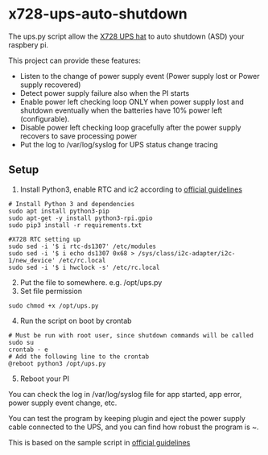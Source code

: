 # x728-ups-auto-shutdown

The ups.py script allow the [X728 UPS hat](https://geekworm.com/products/raspberry-pi-x728-max-5-1v-8a-18650-ups-power-management-board) to auto shutdown (ASD) your raspbery pi.

This project can provide these features:
- Listen to the change of power supply event (Power supply lost or Power supply recovered)
- Detect power supply failure also when the PI starts
- Enable power left checking loop ONLY when power supply lost and shutdown eventually when the batteries have 10% power left (configurable).
- Disable power left checking loop gracefully after the power supply recovers to save processing power
- Put the log to /var/log/syslog for UPS status change tracing

## Setup
1. Install Python3, enable RTC and ic2 according to [official guidelines](https://github.com/geekworm-com/x728/blob/master/x728.sh)

```
# Install Python 3 and dependencies
sudo apt install python3-pip
sudo apt-get -y install python3-rpi.gpio
sudo pip3 install -r requirements.txt

#X728 RTC setting up
sudo sed -i '$ i rtc-ds1307' /etc/modules
sudo sed -i '$ i echo ds1307 0x68 > /sys/class/i2c-adapter/i2c-1/new_device' /etc/rc.local
sudo sed -i '$ i hwclock -s' /etc/rc.local
```
2. Put the file to somewhere. e.g. /opt/ups.py
3. Set file permission
```
sudo chmod +x /opt/ups.py
```
4. Run the script on boot by crontab
```
# Must be run with root user, since shutdown commands will be called
sudo su
crontab - e
# Add the following line to the crontab
@reboot python3 /opt/ups.py
```
5. Reboot your PI

You can check the log in /var/log/syslog file for app started, app error, power supply event change, etc.

You can test the program by keeping plugin and eject the power supply cable connected to the UPS, and you can find how robust the program is ~.

This is based on the sample script in [official guidelines](https://github.com/geekworm-com/x728/blob/master/x728.sh)

